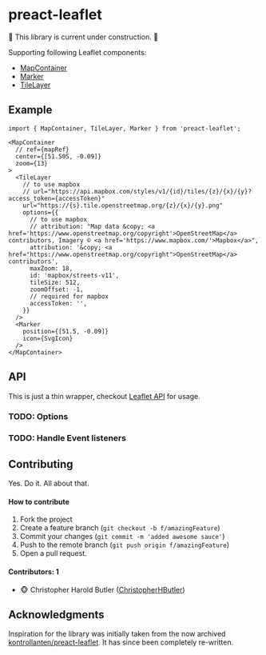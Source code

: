 # preact-leaflet

🚧 This library is current under construction. 🚧

Supporting following Leaflet components:
* [MapContainer](https://leafletjs.com/reference-1.4.0.html#map-example)
* [Marker](https://leafletjs.com/reference-1.4.0.html#marker)
* [TileLayer](https://leafletjs.com/reference-1.4.0.html#tilelayer)

## Example

```
import { MapContainer, TileLayer, Marker } from 'preact-leaflet';

<MapContainer
  // ref={mapRef}
  center={[51.505, -0.09]}
  zoom={13}
>
  <TileLayer
    // to use mapbox
    // url="https://api.mapbox.com/styles/v1/{id}/tiles/{z}/{x}/{y}?access_token={accessToken}"
    url="https://{s}.tile.openstreetmap.org/{z}/{x}/{y}.png"
    options={{
      // to use mapbox
      // attribution: "Map data &copy; <a href='https://www.openstreetmap.org/copyright'>OpenStreetMap</a> contributors, Imagery © <a href='https://www.mapbox.com/'>Mapbox</a>",
      attribution: '&copy; <a href="https://www.openstreetmap.org/copyright">OpenStreetMap</a> contributors',
      maxZoom: 18,
      id: 'mapbox/streets-v11',
      tileSize: 512,
      zoomOffset: -1,
      // required for mapbox
      accessToken: '',
    }}
  />
  <Marker
    position={[51.5, -0.09]}
    icon={SvgIcon}
  />
</MapContainer>
```

## API
This is just a thin wrapper, checkout [Leaflet API](https://leafletjs.com/reference.html) for usage.

### TODO: Options


### TODO: Handle Event listeners



## Contributing
Yes. Do it. All about that.

#### How to contribute
1. Fork the project
2. Create a feature branch (`git checkout -b f/amazingFeature`)
3. Commit your changes (`git commit -m 'added awesome sauce'`)
4. Push to the remote branch (`git push origin f/amazingFeature`)
5. Open a pull request.

#### Contributors: 1

- :monkey_face: Christopher Harold Butler ([ChristopherHButler](https://github.com/ChristopherHButler))

## Acknowledgments

Inspiration for the library was initially taken from the now archived [kontrollanten/preact-leaflet](https://github.com/kontrollanten/preact-leaflet). It has since been completely re-written.

